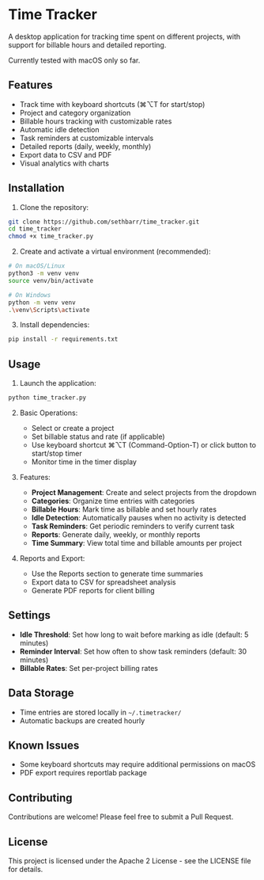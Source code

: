 # Time Tracker

A desktop application for tracking time spent on different projects, with support for billable hours and detailed reporting.

Currently tested with macOS only so far. 

## Features

- Track time with keyboard shortcuts (⌘⌥T for start/stop)
- Project and category organization
- Billable hours tracking with customizable rates
- Automatic idle detection
- Task reminders at customizable intervals
- Detailed reports (daily, weekly, monthly)
- Export data to CSV and PDF
- Visual analytics with charts

## Installation

1. Clone the repository:
```bash
git clone https://github.com/sethbarr/time_tracker.git
cd time_tracker
chmod +x time_tracker.py
```

2. Create and activate a virtual environment (recommended):
```bash
# On macOS/Linux
python3 -m venv venv
source venv/bin/activate

# On Windows
python -m venv venv
.\venv\Scripts\activate
```

3. Install dependencies:
```bash
pip install -r requirements.txt
```

## Usage

1. Launch the application:
```bash
python time_tracker.py
```

2. Basic Operations:
   - Select or create a project
   - Set billable status and rate (if applicable)
   - Use keyboard shortcut ⌘⌥T (Command-Option-T) or click button to start/stop timer
   - Monitor time in the timer display

3. Features:
   - **Project Management**: Create and select projects from the dropdown
   - **Categories**: Organize time entries with categories
   - **Billable Hours**: Mark time as billable and set hourly rates
   - **Idle Detection**: Automatically pauses when no activity is detected
   - **Task Reminders**: Get periodic reminders to verify current task
   - **Reports**: Generate daily, weekly, or monthly reports
   - **Time Summary**: View total time and billable amounts per project

4. Reports and Export:
   - Use the Reports section to generate time summaries
   - Export data to CSV for spreadsheet analysis
   - Generate PDF reports for client billing

## Settings

- **Idle Threshold**: Set how long to wait before marking as idle (default: 5 minutes)
- **Reminder Interval**: Set how often to show task reminders (default: 30 minutes)
- **Billable Rates**: Set per-project billing rates

## Data Storage

- Time entries are stored locally in `~/.timetracker/`
- Automatic backups are created hourly

## Known Issues

- Some keyboard shortcuts may require additional permissions on macOS
- PDF export requires reportlab package

## Contributing

Contributions are welcome! Please feel free to submit a Pull Request.

## License

This project is licensed under the Apache 2 License - see the LICENSE file for details.
